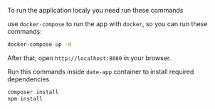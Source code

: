 
To run the application localy you need run these commands 


 use `docker-compose` to run the app with `docker`, so you can run these commands:
```bash
docker-compose up -d
```
After that, open `http://localhost:8080` in your browser.

Run this commands inside
`date-app` container  to install required dependencies 

```bash
composer install
npm install
```


